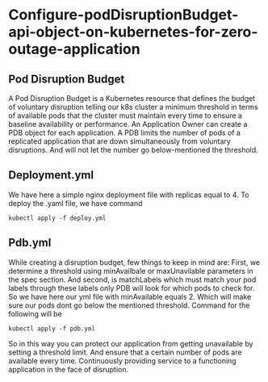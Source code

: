 # Configure-podDisruptionBudget-api-object-on-kubernetes-for-zero-outage-application

## Pod Disruption Budget
A Pod Disruption Budget is a Kubernetes resource that defines the budget of voluntary disruption telling our k8s cluster a minimum threshold in terms of available pods that the cluster must maintain every time to ensure a baseline availability or performance. An Application Owner can create a PDB object for each application. A PDB limits the number of pods of a replicated application that are down simultaneously from voluntary disruptions. And will not let the number go below-mentioned the threshold.

## Deployment.yml
We have here a simple nginx deployment file with replicas equal to 4. To deploy the .yaml file, we have command
```
kubectl apply -f deploy.yml
```

## Pdb.yml
While creating a disruption budget, few things to keep in mind are: First, we determine a threshold using minAvailbale or maxUnavilable parameters in the spec section. And second, is matchLabels which must match your pod labels through these labels only PDB will look for which pods to check for.
So we have here our yml file with minAvailable equals 2. Which will make sure our pods dont go below the mentioned threshold. Command for the following will be
```
kubectl apply -f pdb.yml
```

So in this way you can protect our application from getting unavailable by setting a threshold limit. And ensure that a certain number of pods are available every time. Continuously providing service to a functioning application in the face of disruption.
